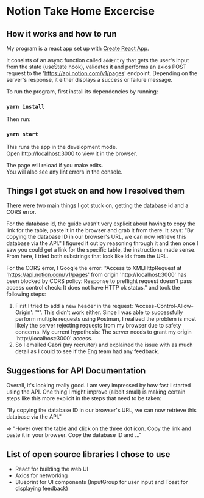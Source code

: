 # Notion Take Home Excercise

## How it works and how to run

My program is a react app set up with [Create React App](https://github.com/facebook/create-react-app).

It consists of an async function called `addEntry` that gets the user's input from the state (useState hook), validates it and performs an axios POST request to the 'https://api.notion.com/v1/pages' endpoint. Depending on the server's response, it either displays a success or failure message.

To run the program, first install its dependencies by running:

### `yarn install`

Then run:

### `yarn start`

This runs the app in the development mode.\
Open [http://localhost:3000](http://localhost:3000) to view it in the browser.

The page will reload if you make edits.\
You will also see any lint errors in the console.


## Things I got stuck on and how I resolved them

There were two main things I got stuck on, getting the database id and a CORS error.

For the database id, the guide wasn't very explicit about having to copy the link for the table, paste it in the browser and grab it from there. It says: "By copying the database ID in our browser's URL, we can now retrieve this database via the API." I figured it out by reasoning through it and then once I saw you could get a link for the specific table, the instructions made sense. From here, I tried both substrings that look like ids from the URL.

For the CORS error, I Google the error: "Access to XMLHttpRequest at 'https://api.notion.com/v1/pages' from origin 'http://localhost:3000' has been blocked by CORS policy: Response to preflight request doesn't pass access control check: It does not have HTTP ok status." and took the following steps:
1. First I tried to add a new header in the request: 'Access-Control-Allow-Origin': '*'. This didn't work either. Since I was able to successfully perform multiple requests using Postman, I realized the problem is most likely the server rejecting requests from my browser due to safety concerns. My current hypothesis: The server needs to grant my origin 'http://localhost:3000' access.
2. So I emailed Gabri (my recruiter) and explained the issue with as much detail as I could to see if the Eng team had any feedback.

## Suggestions for API Documentation

Overall, it's looking really good. I am very impressed by how fast I started using the API. One thing I might improve (albeit small) is making certain steps like this more explicit in the steps that need to be taken:

"By copying the database ID in our browser's URL, we can now retrieve this database via the API."

⇒ "Hover over the table and click on the three dot icon. Copy the link and paste it in your browser. Copy the database ID and ..."

## List of open source libraries I chose to use

- React for building the web UI
- Axios for networking
- Blueprint for UI components (InputGroup for user input and Toast for displaying feedback)

